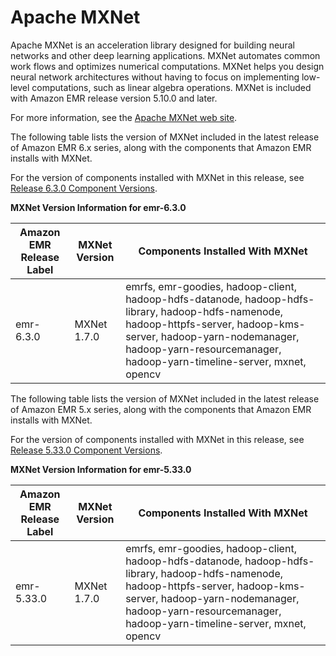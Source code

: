 # Apache MXNet<a name="emr-mxnet"></a>

Apache MXNet is an acceleration library designed for building neural networks and other deep learning applications\. MXNet automates common work flows and optimizes numerical computations\. MXNet helps you design neural network architectures without having to focus on implementing low\-level computations, such as linear algebra operations\. MXNet is included with Amazon EMR release version 5\.10\.0 and later\.

For more information, see the [Apache MXNet web site](https://mxnet.incubator.apache.org/)\.

The following table lists the version of MXNet included in the latest release of Amazon EMR 6\.x series, along with the components that Amazon EMR installs with MXNet\.

For the version of components installed with MXNet in this release, see [Release 6\.3\.0 Component Versions](emr-release-6x.md#emr-630-release)\.


**MXNet Version Information for emr\-6\.3\.0**  

| Amazon EMR Release Label | MXNet Version | Components Installed With MXNet | 
| --- | --- | --- | 
| emr\-6\.3\.0 | MXNet 1\.7\.0 | emrfs, emr\-goodies, hadoop\-client, hadoop\-hdfs\-datanode, hadoop\-hdfs\-library, hadoop\-hdfs\-namenode, hadoop\-httpfs\-server, hadoop\-kms\-server, hadoop\-yarn\-nodemanager, hadoop\-yarn\-resourcemanager, hadoop\-yarn\-timeline\-server, mxnet, opencv | 

The following table lists the version of MXNet included in the latest release of Amazon EMR 5\.x series, along with the components that Amazon EMR installs with MXNet\.

For the version of components installed with MXNet in this release, see [Release 5\.33\.0 Component Versions](emr-release-5x.md#emr-5330-release)\.


**MXNet Version Information for emr\-5\.33\.0**  

| Amazon EMR Release Label | MXNet Version | Components Installed With MXNet | 
| --- | --- | --- | 
| emr\-5\.33\.0 | MXNet 1\.7\.0 | emrfs, emr\-goodies, hadoop\-client, hadoop\-hdfs\-datanode, hadoop\-hdfs\-library, hadoop\-hdfs\-namenode, hadoop\-httpfs\-server, hadoop\-kms\-server, hadoop\-yarn\-nodemanager, hadoop\-yarn\-resourcemanager, hadoop\-yarn\-timeline\-server, mxnet, opencv | 


